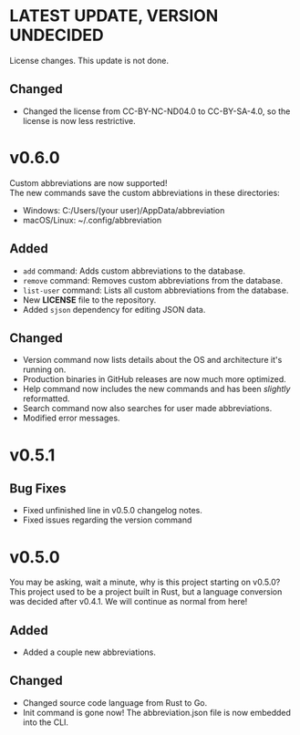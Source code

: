 # LATEST UPDATE, VERSION UNDECIDED

License changes. This update is not done.

## Changed

- Changed the license from CC-BY-NC-ND04.0 to CC-BY-SA-4.0, so the license is now less restrictive.

# v0.6.0

Custom abbreviations are now supported! <br>
The new commands save the custom abbreviations in these directories:

- Windows: C:/Users/(your user)/AppData/abbreviation
- macOS/Linux: ~/.config/abbreviation

## Added

- `add` command: Adds custom abbreviations to the database.
- `remove` command: Removes custom abbreviations from the database.
- `list-user` command: Lists all custom abbreviations from the database.
- New **LICENSE** file to the repository.
- Added `sjson` dependency for editing JSON data.

## Changed

- Version command now lists details about the OS and architecture it's running on.
- Production binaries in GitHub releases are now much more optimized.
- Help command now includes the new commands and has been *slightly* reformatted.
- Search command now also searches for user made abbreviations.
- Modified error messages.

# v0.5.1

## Bug Fixes

- Fixed unfinished line in v0.5.0 changelog notes.
- Fixed issues regarding the version command

# v0.5.0

You may be asking, wait a minute, why is this project starting on v0.5.0? <br>
This project used to be a project built in Rust, but a language conversion was decided after v0.4.1. We will continue as normal from here!

## Added

- Added a couple new abbreviations.

## Changed

- Changed source code language from Rust to Go.
- Init command is gone now! The abbreviation.json file is now embedded into the CLI.